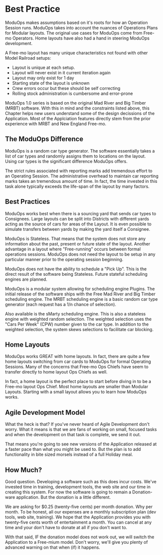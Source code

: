 # Best Practice

ModuOps makes assumptions based on it's roots for how an Operation Session runs. ModuOps takes into account the nuances of Operations Plans for Modular layouts. The original use cases for ModuOps come from Free-mo Operators. Home layouts have also had a hand in steering ModuOps development.

A Free-mo layout has many unique characteristics not found with other Model Railroad setups:
*  Layout is unique at each setup.
*  Layout will never exist in it current iteration again
*  Layout may only exist for 1 day
*  Starting state of the layout is unknown
*  Crew errors occur but these should be self correcting
*  Rolling stock administration is cumbersome and error-prone

ModuOps 1.0 series is based on the original Mad River and Big Timber (MRBT) software. With this in mind and the constraints listed above, this Chapter helps new users understand some of the design decissions of the Application. Most of the Applciation features directly stem from the prior experience with MRBT and New England Free-mo.

## The ModuOps Difference
ModuOps is a random car type generator. The software essentially takes a list of car types and randomly assigns them to locations on the layout. Using car types is the significant difference ModuOps offers.

The strict rules associated with reporting marks add tremendous effort to an Operating Session. The administrative overhead to maintain car reporting marks takes an tremendous amount of time. In fact, the time invested in this task alone typically exceeds the life-span of the layout by many factors.

## Best Practices
ModuOps works best when there is a sourcing yard that sends car types to Consignees. Large layouts can be split into Districts with different yards acting as the source of cars for areas of the Layout. It is even possible to simulate transfers between yards by making the yard itself a Consignee.

ModuOps is Stateless. That means that the system does not store any information about the past, present or future state of the layout. Another advantage in a layout where "Free-running" occurs between formal operations sessions. ModuOps does not need the layout to be setup in any particular manner prior to the operating session beginning.

ModuOps does not have the ability to schedule a "Pick Up". This is the direct result of the software being Stateless. Future stateful scheduling engines are planned.

ModuOps is a modular system allowing for scheduling engine Plugins. The initial release of the software ships with the Free Mad River and Big Timber scheduling engine. The MRBT scheduling engine is a basic random car type generator (each request has a 1/n chance of selection).

Also available is the sMarty scheduling engine. This is also a stateless engine with weighted random selection. The weighted selection uses the "Cars Per Week" (CPW) number given to the car type. In addition to the weighted selection, the system skews selections to facilitate car blocking.

## Home Layouts
ModuOps works GREAT with home layouts. In fact, there are quite a few home layouts switching from car cards to ModuOps for formal Operating Sessions. Many of the concerns that Free-mo Ops Chiefs have seem to transfer directly to home layout Ops Chiefs as well.

In fact, a home layout is the perfect place to start before diving in to be a Free-mo layout Ops Chief. Most home layouts are smaller than Modular Layouts. Starting with a small layout allows you to learn how ModuOps works.

## Agile Development Model
What the heck is that? If you've never heard of Agile Development don't worry. What it means is that we are fans of working on small, focused tasks and when the development on that task is complete, we send it out.

That means you're going to see new versions of the Application released at a faster pace than what you might be used to. But the plan is to add functionality in bite sized morsels instead of a full Holiday meal.

## How Much?
Good question. Developing a software such as this does incur costs. We've invested time in training, development tools, the web site and our time in creating this system. For now the software is going to remain a Donation-ware application. But the donation is a little different.

We are asking for $0.25 (twenty-five cents) per month donation. Why per month. To be honest, all our expenses are a monthly subscription plan (dev tools, web site, training). We hope that the Application provides you with twenty-five cents worth of entertainment a month. You can cancel at any time and your don't have to donate at all if you don't want to.

With that said, IF the donation model does not work out, we will switch the Application to a Free-mium model. Don't worry, we'll give you plenty of advanced warning on that when (if) it happens.



